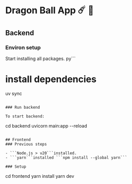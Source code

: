# Dragon Ball App ☄️ 🐉

## Backend

### Environ setup
Start installing all packages.
py```
# install dependencies
uv sync
```

### Run backend

To start backend:
```
cd backend
uvicorn main:app --reload
```

## Frontend
### Previous steps

- ```Node.js > v20```installed.
- ```yarn```installed ```npm install --global yarn``` 

### Setup
````
cd frontend
yarn install
yarn dev
````